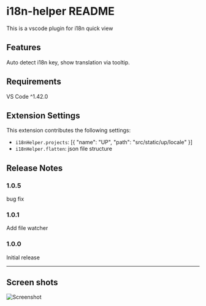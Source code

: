 # i18n-helper README

This is a vscode plugin for i18n quick view

## Features

Auto detect i18n key, show translation via tooltip.


## Requirements

VS Code ^1.42.0

## Extension Settings

This extension contributes the following settings:

* `i18nHelper.projects`: [{ "name": "UP", "path": "src/static/up/locale" }]
* `i18nHelper.flatten`: json file structure

## Release Notes

### 1.0.5

bug fix

### 1.0.1

Add file watcher

### 1.0.0

Initial release 


--------------------------------------------------------------------------------------------------------

## Screen shots
![Screenshot](screenshot.gif)